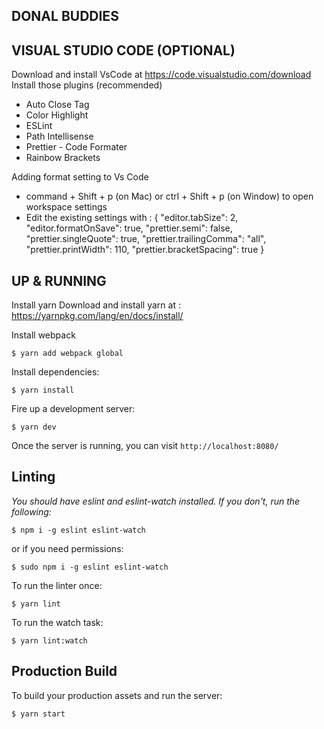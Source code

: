## DONAL BUDDIES

## VISUAL STUDIO CODE (OPTIONAL)

Download and install VsCode at https://code.visualstudio.com/download
Install those plugins (recommended)

- Auto Close Tag
- Color Highlight
- ESLint
- Path Intellisense
- Prettier - Code Formater
- Rainbow Brackets

Adding format setting to Vs Code

- command + Shift + p (on Mac) or ctrl + Shift + p (on Window) to open workspace settings
- Edit the existing settings with :
  {
  "editor.tabSize": 2,
  "editor.formatOnSave": true,
  "prettier.semi": false,
  "prettier.singleQuote": true,
  "prettier.trailingComma": "all",
  "prettier.printWidth": 110,
  "prettier.bracketSpacing": true
  }

## UP & RUNNING

Install yarn
Download and install yarn at : https://yarnpkg.com/lang/en/docs/install/

Install webpack

```
$ yarn add webpack global
```

Install dependencies:

```
$ yarn install
```

Fire up a development server:

```
$ yarn dev
```

Once the server is running, you can visit `http://localhost:8080/`

## Linting

_You should have eslint and eslint-watch installed. If you don't, run the following:_

```
$ npm i -g eslint eslint-watch
```

or if you need permissions:

```
$ sudo npm i -g eslint eslint-watch
```

To run the linter once:

```
$ yarn lint
```

To run the watch task:

```
$ yarn lint:watch
```

## Production Build

To build your production assets and run the server:

```
$ yarn start
```

